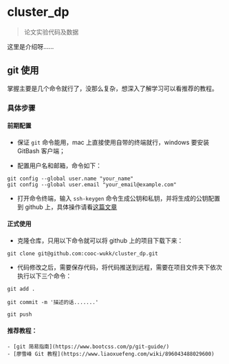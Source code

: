 # cluster_dp
> 论文实验代码及数据

这里是介绍呀......


## git 使用

掌握主要是几个命令就行了，没那么复杂，想深入了解学习可以看推荐的教程。

### 具体步骤

#### 前期配置
- 保证 `git` 命令能用，mac 上直接使用自带的终端就行，windows 要安装 GitBash 客户端；

- 配置用户名和邮箱，命令如下：
```
git config --global user.name "your_name"
git config --global user.email "your_email@example.com"
```

- 打开命令终端，输入 `ssh-keygen` 命令生成公钥和私钥，并将生成的公钥配置到 github 上，具体操作请看[这篇文章](https://www.cnblogs.com/yangshifu/p/9919817.html)

#### 正式使用
- 克隆仓库，只用以下命令就可以将 github 上的项目下载下来：
```
git clone git@github.com:cooc-wukk/cluster_dp.git
```
- 代码修改之后，需要保存代码，将代码推送到远程，需要在项目文件夹下依次执行以下三个命令：
```
git add .

git commit -m '描述的话.......'

git push
```

#### 推荐教程：
    - [git 简易指南](https://www.bootcss.com/p/git-guide/)
    - [廖雪峰 Git 教程](https://www.liaoxuefeng.com/wiki/896043488029600)